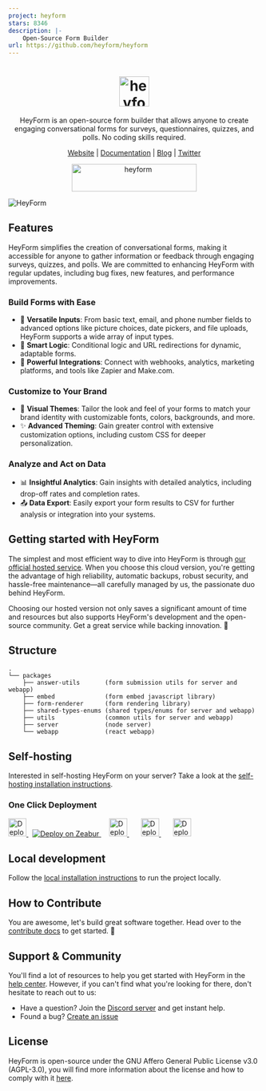 ```yaml
---
project: heyform
stars: 8346
description: |-
    Open-Source Form Builder
url: https://github.com/heyform/heyform
---
```


<div align="center">
  <h1 align="center">
    <img alt="heyform logo" height="60" src="./assets/images/logo.svg">
  </h1>
  <p>HeyForm is an open-source form builder that allows anyone to create engaging conversational forms for surveys, questionnaires, quizzes, and polls. No coding skills required.</p>
</div>
<p align="center">
  <a target="_blank" href="https://heyform.net">Website</a> | <a target="_blank" href="https://docs.heyform.net">Documentation</a> | <a target="_blank" href="https://heyform.net/blog">Blog</a> | <a target="_blank" href="https://twitter.com/HeyformHQ">Twitter</a>
</p>

<p align="center">
<a href="https://trendshift.io/repositories/9025" target="_blank"><img src="https://trendshift.io/api/badge/repositories/9025" alt="heyform" style="width: 250px; height: 55px;" width="250" height="55"/></a>
</p>

<img src="./assets/images/screenshot.png" alt="HeyForm" />

## Features

HeyForm simplifies the creation of conversational forms, making it accessible for anyone to gather information or feedback through engaging surveys, quizzes, and polls. We are committed to enhancing HeyForm with regular updates, including bug fixes, new features, and performance improvements.

### Build Forms with Ease

- 📝 **Versatile Inputs**: From basic text, email, and phone number fields to advanced options like picture choices, date pickers, and file uploads, HeyForm supports a wide array of input types.
- 🧠 **Smart Logic**: Conditional logic and URL redirections for dynamic, adaptable forms.
- 🔗 **Powerful Integrations**: Connect with webhooks, analytics, marketing platforms, and tools like Zapier and Make.com.

### Customize to Your Brand

- 🎨 **Visual Themes**: Tailor the look and feel of your forms to match your brand identity with customizable fonts, colors, backgrounds, and more.
- ✨ **Advanced Theming**: Gain greater control with extensive customization options, including custom CSS for deeper personalization.

### Analyze and Act on Data

- 📊 **Insightful Analytics**: Gain insights with detailed analytics, including drop-off rates and completion rates.
- 📤 **Data Export**: Easily export your form results to CSV for further analysis or integration into your systems.

## Getting started with HeyForm

The simplest and most efficient way to dive into HeyForm is through [our official hosted service](https://my.heyform.net). When you choose this cloud version, you're getting the advantage of high reliability, automatic backups, robust security, and hassle-free maintenance—all carefully managed by us, the passionate duo behind HeyForm.

Choosing our hosted version not only saves a significant amount of time and resources but also supports HeyForm's development and the open-source community. Get a great service while backing innovation. 💙

## Structure

```
.
└── packages
    ├── answer-utils       (form submission utils for server and webapp)
    ├── embed              (form embed javascript library)
    ├── form-renderer      (form rendering library)
    ├── shared-types-enums (shared types/enums for server and webapp)
    ├── utils              (common utils for server and webapp)
    ├── server             (node server)
    └── webapp             (react webapp)
```

## Self-hosting

Interested in self-hosting HeyForm on your server? Take a look at the [self-hosting installation instructions](https://docs.heyform.net/open-source/self-hosting).

### One Click Deployment

<a href="https://railway.app/template/f5vBKm">
	<img src="https://railway.app/button.svg" alt="Deploy on Railway" height="36" />
</a>

<a href="https://zeabur.com/templates/9YAUUO" style="margin-left:8px">
	<img src="https://zeabur.com/button.svg" alt="Deploy on Zeabur" />
</a>

<a href="https://cloud.sealos.io/?openapp=system-template%3FtemplateName%3Dheyform" style="margin-left:16px">
	<img src="https://cdn.jsdelivr.net/gh/labring-actions/templates@main/Deploy-on-Sealos.svg" alt="Deploy on Sealos" height="36" />
</a>

<a href="https://repocloud.io/details/?app_id=283" style="margin-left:24px">
	<img src="https://d16t0pc4846x52.cloudfront.net/deploylobe.svg" alt="Deploy to RepoCloud" height="36" />
</a>

<a href="https://computenest.console.aliyun.com/service/instance/create/cn-hangzhou?type=user&ServiceId=service-a47e56f0ea9f460d8d33" style="margin-left:24px">
	<img src="https://service-info-public.oss-cn-hangzhou.aliyuncs.com/computenest-en.svg" alt="Deploy on Alibaba Cloud" height="36" />
</a>

## Local development

Follow the [local installation instructions](https://docs.heyform.net/open-source/local-development) to run the project locally.

## How to Contribute
You are awesome, let's build great software together. Head over to the [contribute docs](https://docs.heyform.net/open-source/contribute) to get started. 💪

## Support & Community

You'll find a lot of resources to help you get started with HeyForm in the [help center](https://docs.heyform.net). However, if you can't find what you're looking for there, don't hesitate to reach out to us:

- Have a question? Join the [Discord server](https://discord.gg/sgT4v4GSTe) and get instant help.
- Found a bug? [Create an issue](https://github.com/heyform/heyform/issues/new/choose)

## License

HeyForm is open-source under the GNU Affero General Public License v3.0 (AGPL-3.0), you will find more information about the license and how to comply with it [here](https://docs.heyform.net/open-source/license).

